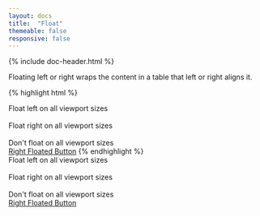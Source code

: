 ```yaml
---
layout: docs
title:  "Float"
themeable: false
responsive: false
---
```

{% include doc-header.html %}

Floating left or right wraps the content in a table that left or right aligns it.

{% highlight html %}
<div class="float-left">Float left on all viewport sizes</div><br>
<div class="float-right">Float right on all viewport sizes</div><br>
<div class="float-none">Don't float on all viewport sizes</div>
<a class="btn btn-primary float-right" href="http://bootstrapemail.com">Right Floated Button</a>
{% endhighlight %}

<div class="float-left">Float left on all viewport sizes</div><br>
<div class="float-right">Float right on all viewport sizes</div><br>
<div class="float-none">Don't float on all viewport sizes</div>
<a class="btn btn-primary float-right" href="http://bootstrapemail.com">Right Floated Button</a>
